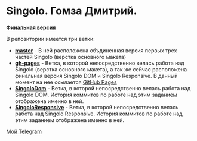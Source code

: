 # Singolo. Гомза Дмитрий. 

[**Финальная версия**](https://dmitriy-homza.github.io/singolo/)

В репозитории имеется три ветки: 
* [**master**](https://github.com/dmitriy-homza/singolo/tree/master) - В ней расположена объдиненная версия первых трех частей Singolo (верстка основного макета)
* [**gh-pages**](https://github.com/dmitriy-homza/singolo/tree/gh-pages) - Ветка, в которой непосредственно велась работа над Singolo (верстка основного макета), а так же сейчас расположена финальная версия Singolo DOM и Singolo Responsive. В данный момент на нее ссылается [GitHub Pages](https://dmitriy-homza.github.io/singolo/)
* [**SingoloDom**](https://github.com/dmitriy-homza/singolo/tree/SingoloDom) - Ветка, в которой непосредственно велась работа над Singolo DOM. История коммитов по работе над этим заданием отображена именно в ней.
* [**SingoloResponsive**](https://github.com/dmitriy-homza/singolo/tree/SingoloResponsive) - Ветка, в которой непосредственно велась работа над Singolo Responsive. История коммитов по работе над этим заданием отображена именно в ней.

[Мой Telegram](https://t.me/Dmitriy_Homza)
